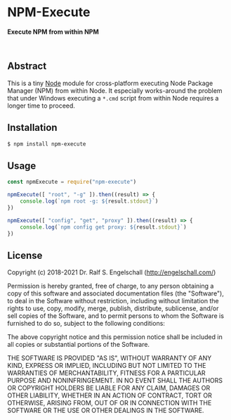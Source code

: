 
NPM-Execute
===========

**Execute NPM from within NPM**

<p/>
<img src="https://nodei.co/npm/npm-execute.png?downloads=true&stars=true" alt=""/>

<p/>
<img src="https://david-dm.org/rse/npm-execute.png" alt=""/>

Abstract
--------

This is a tiny [Node](https://nodejs.org/) module for cross-platform
executing Node Package Manager (NPM) from within Node. It especially
works-around the problem that under Windows executing a `*.cmd` script
from within Node requires a longer time to proceed.

Installation
------------

```sh
$ npm install npm-execute
```

Usage
-----

```js
const npmExecute = require("npm-execute")

npmExecute([ "root", "-g" ]).then((result) => {
    console.log(`npm root -g: ${result.stdout}`)
})

npmExecute([ "config", "get", "proxy" ]).then((result) => {
    console.log(`npm config get proxy: ${result.stdout}`)
})
```

License
-------

Copyright (c) 2018-2021 Dr. Ralf S. Engelschall (http://engelschall.com/)

Permission is hereby granted, free of charge, to any person obtaining
a copy of this software and associated documentation files (the
"Software"), to deal in the Software without restriction, including
without limitation the rights to use, copy, modify, merge, publish,
distribute, sublicense, and/or sell copies of the Software, and to
permit persons to whom the Software is furnished to do so, subject to
the following conditions:

The above copyright notice and this permission notice shall be included
in all copies or substantial portions of the Software.

THE SOFTWARE IS PROVIDED "AS IS", WITHOUT WARRANTY OF ANY KIND,
EXPRESS OR IMPLIED, INCLUDING BUT NOT LIMITED TO THE WARRANTIES OF
MERCHANTABILITY, FITNESS FOR A PARTICULAR PURPOSE AND NONINFRINGEMENT.
IN NO EVENT SHALL THE AUTHORS OR COPYRIGHT HOLDERS BE LIABLE FOR ANY
CLAIM, DAMAGES OR OTHER LIABILITY, WHETHER IN AN ACTION OF CONTRACT,
TORT OR OTHERWISE, ARISING FROM, OUT OF OR IN CONNECTION WITH THE
SOFTWARE OR THE USE OR OTHER DEALINGS IN THE SOFTWARE.


